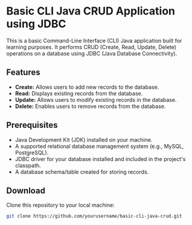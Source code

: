 # Basic CLI Java CRUD Application using JDBC

This is a basic Command-Line Interface (CLI) Java application built for learning purposes. It performs CRUD (Create, Read, Update, Delete) operations on a database using JDBC (Java Database Connectivity).

## Features

- **Create:** Allows users to add new records to the database.
- **Read:** Displays existing records from the database.
- **Update:** Allows users to modify existing records in the database.
- **Delete:** Enables users to remove records from the database.

## Prerequisites

- Java Development Kit (JDK) installed on your machine.
- A supported relational database management system (e.g., MySQL, PostgreSQL).
- JDBC driver for your database installed and included in the project's classpath.
- A database schema/table created for storing records.

## Download

   Clone this repository to your local machine:

   ```bash
   git clone https://github.com/yourusername/basic-cli-java-crud.git
